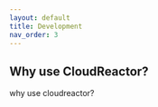 ```yaml
---
layout: default
title: Development
nav_order: 3
---
```

## Why use CloudReactor?

why use cloudreactor?